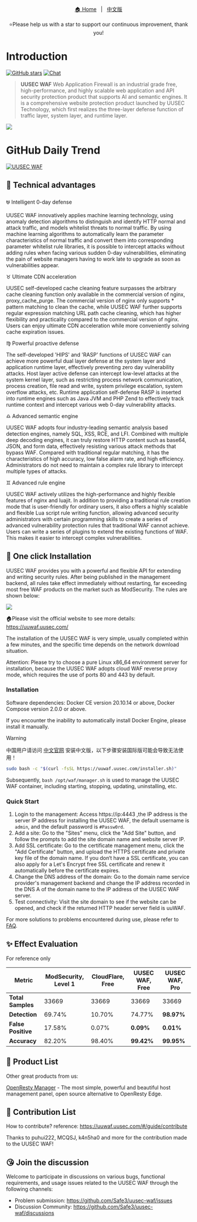 <p align="center">
  <a target="_blank" href="https://www.uusec.com/">🏠 Home</a> &nbsp; | &nbsp;
  <a target="_blank" href="/README_CN.md">中文版</a>
  <br/><br/>
    ⭐Please help us with a star to support our continuous improvement, thank you!
</p>



# Introduction

[![GitHub stars](https://img.shields.io/github/stars/Safe3/uuWAF.svg?label=Follow&nbsp;uuWAF&style=for-the-badge)](https://github.com/Safe3/uuWAF)
[![Chat](https://img.shields.io/badge/Discuss-Join-7289da.svg?style=for-the-badge)](https://github.com/Safe3/uuWAF/discussions)

> **UUSEC WAF** Web Application Firewall is an industrial grade free, high-performance, and highly scalable web application and API security protection product that supports AI and semantic engines. It is a comprehensive website protection product launched by UUSEC Technology, which first realizes the three-layer defense function of traffic layer, system layer, and runtime layer.

![](http://uuwaf.uusec.com/_media/waf.png)



# GitHub Daily Trend
[![UUSEC WAF](https://res.cloudinary.com/marcomontalbano/image/upload/v1742432660/video_to_markdown/images/youtube--x8oHis0gzlE-c05b58ac6eb4c4700831b2b3070cd403.jpg)](https://www.youtube.com/watch?v=x8oHis0gzlE "UUSEC WAF")



## :dart: Technical advantages
:ophiuchus: Intelligent 0-day defense

UUSEC WAF innovatively applies machine learning technology, using anomaly detection algorithms to distinguish and identify HTTP normal and attack traffic, and models whitelist threats to normal traffic. By using machine learning algorithms to automatically learn the parameter characteristics of normal traffic and convert them into corresponding parameter whitelist rule libraries, it is possible to intercept attacks without adding rules when facing various sudden 0-day vulnerabilities, eliminating the pain of website managers having to work late to upgrade as soon as vulnerabilities appear.

:taurus: Ultimate CDN acceleration

UUSEC self-developed cache cleaning feature surpasses the arbitrary cache cleaning function only available in the commercial version of nginx, proxy_cache_purge. The commercial version of nginx only supports * pattern matching to clean the cache, while UUSEC WAF further supports regular expression matching URL path cache cleaning, which has higher flexibility and practicality compared to the commercial version of nginx. Users can enjoy ultimate CDN acceleration while more conveniently solving cache expiration issues.

:virgo: Powerful proactive defense

The self-developed 'HIPS' and 'RASP' functions of UUSEC WAF can achieve more powerful dual layer defense at the system layer and application runtime layer, effectively preventing zero day vulnerability attacks. Host layer active defense can intercept low-level attacks at the system kernel layer, such as restricting process network communication, process creation, file read and write, system privilege escalation, system overflow attacks, etc. Runtime application self-defense RASP is inserted into runtime engines such as Java JVM and PHP Zend to effectively track runtime context and intercept various web 0-day vulnerability attacks.

:libra: Advanced semantic engine

UUSEC WAF adopts four industry-leading semantic analysis based detection engines, namely SQL, XSS, RCE, and LFI. Combined with multiple deep decoding engines, it can truly restore HTTP content such as base64, JSON, and form data, effectively resisting various attack methods that bypass WAF. Compared with traditional regular matching, it has the characteristics of high accuracy, low false alarm rate, and high efficiency. Administrators do not need to maintain a complex rule library to intercept multiple types of attacks.

:gemini: Advanced rule engine

UUSEC WAF actively utilizes the high-performance and highly flexible features of nginx and luajit. In addition to providing a traditional rule creation mode that is user-friendly for ordinary users, it also offers a highly scalable and flexible Lua script rule writing function, allowing advanced security administrators with certain programming skills to create a series of advanced vulnerability protection rules that traditional WAF cannot achieve. Users can write a series of plugins to extend the existing functions of WAF. This makes it easier to intercept complex vulnerabilities.




## :rocket: One click Installation

UUSEC WAF provides you with a powerful and flexible API for extending and writing security rules. After being published in the management backend, all rules take effect immediately without restarting, far exceeding most free WAF products on the market such as ModSecurity. The rules are shown below:

![](http://uuwaf.uusec.com/_media/rule.png)


🏠Please visit the official website to see more details:  https://uuwaf.uusec.com/ 

The installation of the UUSEC WAF is very simple, usually completed within a few minutes, and the specific time depends on the network download situation.

Attention: Please try to choose a pure Linux x86_64 environment server for installation, because the UUSEC WAF adopts cloud WAF reverse proxy mode, which requires the use of ports 80 and 443 by default.

### Installation

Software dependencies: Docker CE version 20.10.14 or above, Docker Compose version 2.0.0 or above.

If you encounter the inability to automatically install Docker Engine, please install it manually.

> [!WARNING]
> 中国用户请访问 [中文官网](https://waf.uusec.com/) 安装中文版，以下步骤安装国际版可能会导致无法使用！


```bash
sudo bash -c "$(curl -fsSL https://uuwaf.uusec.com/installer.sh)"
```

Subsequently, `bash /opt/waf/manager.sh` is used to manage the UUSEC WAF container, including starting, stopping, updating, uninstalling, etc.

### Quick Start

1. Login to the management: Access https://ip:4443 ,the IP address is the server IP address for installing the UUSEC WAF, the default username is `admin`, and the default password is `#Passw0rd`.
2. Add a site: Go to the "Sites" menu, click the "Add Site" button, and follow the prompts to add the site domain name and website server IP.
3. Add SSL certificate: Go to the certificate management menu, click the "Add Certificate" button, and upload the HTTPS certificate and private key file of the domain name. If you don‘t have a SSL certificate, you can also apply for a Let's Encrypt free SSL certificate and renew it automatically before the certificate expires.
4. Change the DNS address of the domain: Go to the domain name service provider's management backend and change the IP address recorded in the DNS A of the domain name to the IP address of the UUSEC WAF server.
5. Test connectivity: Visit the site domain to see if the website can be opened, and check if the returned HTTP header server field is uuWAF.

For more solutions to problems encountered during use, please refer to [FAQ](https://uuwaf.uusec.com/#/guide/problems).



## :sparkles: Effect Evaluation

For reference only

| Metric             | ModSecurity, Level 1 | CloudFlare, Free | UUSEC WAF, Free | UUSEC WAF, Pro |
| ------------------ | -------------------- | ---------------- | --------------- | -------------- |
| **Total Samples**      | 33669                | 33669            | 33669           | 33669          |
| **Detection**      | 69.74%               | 10.70%           | 74.77%          | **98.97%**     |
| **False Positive** | 17.58%               | 0.07%            | **0.09%**       | **0.01%**      |
| **Accuracy**       | 82.20%               | 98.40%           | **99.42%**      | **99.95%**     |



## :1st_place_medal: Product List

Other great products from us:

[OpenResty Manager](https://github.com/Safe3/openresty-manager) - The most simple, powerful and beautiful host management panel, open source alternative to OpenResty Edge.



## :gift_heart: Contribution List

How to contribute? reference: https://uuwaf.uusec.com/#/guide/contribute

Thanks to puhui222, MCQSJ, k4n5ha0 and more for the contribution made to the UUSEC WAF!




## :kissing_heart: Join the discussion

Welcome to participate in discussions on various bugs, functional requirements, and usage issues related to the UUSEC WAF through the following channels:

- Problem submission: https://github.com/Safe3/uusec-waf/issues
- Discussion Community: https://github.com/Safe3/uusec-waf/discussions
